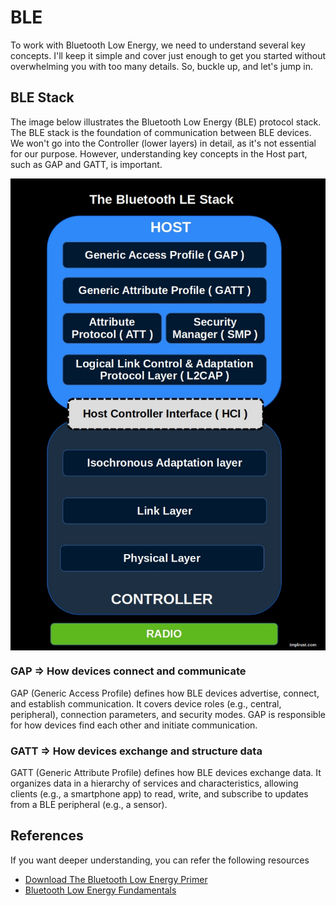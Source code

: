 # BLE

To work with Bluetooth Low Energy, we need to understand several key concepts. I'll keep it simple and cover just enough to get you started without overwhelming you with too many details. So, buckle up, and let's jump in.


## BLE Stack
The image below illustrates the Bluetooth Low Energy (BLE) protocol stack.  The BLE stack is the foundation of communication between BLE devices. We won't go into the Controller (lower layers) in detail, as it's not essential for our purpose. However, understanding key concepts in the Host part, such as GAP and GATT, is important.

<img style="display: block; margin: auto;" alt="Bluetooth LE protocol stack" src="./images/ble-stack.jpg"/>

### GAP => How devices connect and communicate

GAP (Generic Access Profile) defines how BLE devices advertise, connect, and establish communication. It covers device roles (e.g., central, peripheral), connection parameters, and security modes. GAP is responsible for how devices find each other and initiate communication.

### GATT => How devices exchange and structure data

GATT (Generic Attribute Profile) defines how BLE devices exchange data. It organizes data in a hierarchy of services and characteristics, allowing clients (e.g., a smartphone app) to read, write, and subscribe to updates from a BLE peripheral (e.g., a sensor).


## References
If you want deeper understanding, you can refer the following resources
- [Download The Bluetooth Low Energy Primer](https://www.bluetooth.com/bluetooth-resources/the-bluetooth-low-energy-primer/)
- [Bluetooth Low Energy Fundamentals](https://academy.nordicsemi.com/courses/bluetooth-low-energy-fundamentals/)
